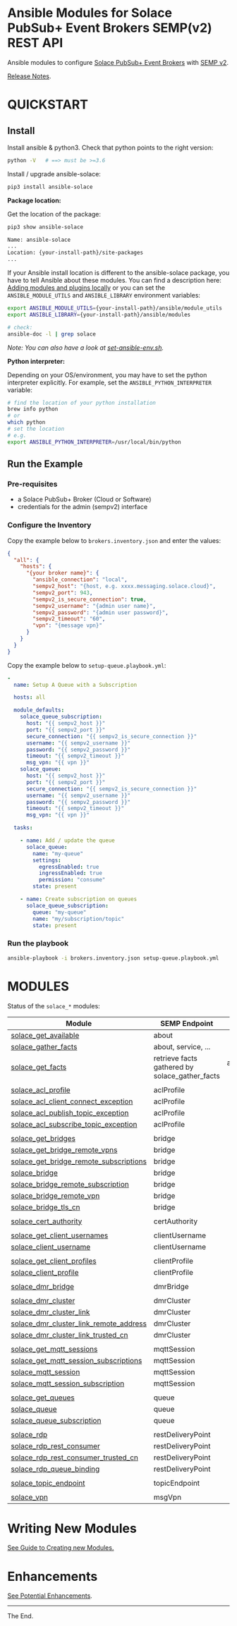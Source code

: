 # Ansible Modules for Solace PubSub+ Event Brokers SEMP(v2) REST API

Ansible modules to configure [Solace PubSub+ Event Brokers](https://solace.com/products/event-broker/) with [SEMP v2](https://docs.solace.com/SEMP/Using-SEMP.htm).


[Release Notes](./ReleaseNotes.md).

# QUICKSTART

## Install

Install ansible & python3.
Check that python points to the right version:
````bash
python -V   # ==> must be >=3.6
````

Install / upgrade ansible-solace:
````bash
pip3 install ansible-solace
````

**Package location:**

Get the location of the package:
````bash
pip3 show ansible-solace

Name: ansible-solace
...
Location: {your-install-path}/site-packages
...
````
If your Ansible install location is different to the ansible-solace package, you have to tell Ansible about these modules.
You can find a description here: [Adding modules and plugins locally](https://docs.ansible.com/ansible/latest/dev_guide/developing_locally.html#adding-a-module-locally)
or you can set the `ANSIBLE_MODULE_UTILS` and `ANSIBLE_LIBRARY` environment variables:

```bash
export ANSIBLE_MODULE_UTILS={your-install-path}/ansible/module_utils
export ANSIBLE_LIBRARY={your-install-path}/ansible/modules

# check:
ansible-doc -l | grep solace
```

_Note: You can also have a look at [set-ansible-env.sh](./set-ansible-env.sh)._

**Python interpreter:**

Depending on your OS/environment, you may have to set the python interpreter explicitly.
For example, set the `ANSIBLE_PYTHON_INTERPRETER` variable:
````bash
# find the location of your python installation
brew info python
# or
which python
# set the location
# e.g.
export ANSIBLE_PYTHON_INTERPRETER=/usr/local/bin/python
````


## Run the Example

### Pre-requisites

* a Solace PubSub+ Broker (Cloud or Software)
* credentials for the admin (sempv2) interface

### Configure the Inventory

Copy the example below to `brokers.inventory.json` and enter the values:

````json
{
  "all": {
    "hosts": {
      "{your broker name}": {
        "ansible_connection": "local",
        "sempv2_host": "{host, e.g. xxxx.messaging.solace.cloud}",
        "sempv2_port": 943,
        "sempv2_is_secure_connection": true,
        "sempv2_username": "{admin user name}",
        "sempv2_password": "{admin user password}",
        "sempv2_timeout": "60",
        "vpn": "{message vpn}"
      }
    }
  }
}
````

Copy the example below to `setup-queue.playbook.yml`:

````yaml
-
  name: Setup A Queue with a Subscription

  hosts: all

  module_defaults:
    solace_queue_subscription:
      host: "{{ sempv2_host }}"
      port: "{{ sempv2_port }}"
      secure_connection: "{{ sempv2_is_secure_connection }}"
      username: "{{ sempv2_username }}"
      password: "{{ sempv2_password }}"
      timeout: "{{ sempv2_timeout }}"
      msg_vpn: "{{ vpn }}"
    solace_queue:
      host: "{{ sempv2_host }}"
      port: "{{ sempv2_port }}"
      secure_connection: "{{ sempv2_is_secure_connection }}"
      username: "{{ sempv2_username }}"
      password: "{{ sempv2_password }}"
      timeout: "{{ sempv2_timeout }}"
      msg_vpn: "{{ vpn }}"

  tasks:

    - name: Add / update the queue
      solace_queue:
        name: "my-queue"
        settings:
          egressEnabled: true
          ingressEnabled: true
          permission: "consume"
        state: present

    - name: Create subscription on queues
      solace_queue_subscription:
        queue: "my-queue"
        name: "my/subscription/topic"
        state: present

````
### Run the playbook

````bash
ansible-playbook -i brokers.inventory.json setup-queue.playbook.yml
````

# MODULES

Status of the `solace_*` modules:

| Module | SEMP Endpoint | Type | Status | Example |
| ------ | ------------- |:----:|:------:|:-------:|
| [solace_get_available](lib/ansible/modules/network/solace/solace_get_available.py) | about | Query | :sunny: ||
| [solace_gather_facts](lib/ansible/modules/network/solace/solace_gather_facts.py) | about, service, ... | Query | :sunny: ||
| [solace_get_facts](lib/ansible/modules/network/solace/solace_get_facts.py) | retrieve facts gathered by solace_gather_facts | ansible_facts query | :sunny: ||
|  |  |  | | |
| [solace_acl_profile](lib/ansible/modules/network/solace/solace_acl_profile.py) | aclProfile | Action | :sunny: | [:page_facing_up:](examples/solace_acl_profile.playbook.playbook.yml) |
| [solace_acl_client_connect_exception](lib/ansible/modules/network/solace/solace_acl_client_connect_exception.py) | aclProfile | Action | :sunny: | [:page_facing_up:](examples/solace_acl_profile.playbook.yml) |
| [solace_acl_publish_topic_exception](lib/ansible/modules/network/solace/solace_acl_publish_topic_exception.py) | aclProfile | Action | :sunny: | [:page_facing_up:](examples/solace_acl_profile.playbook.yml) |
| [solace_acl_subscribe_topic_exception](lib/ansible/modules/network/solace/solace_acl_subscribe_topic_exception.py) | aclProfile | Action | :sunny: | [:page_facing_up:](examples/solace_acl_profile.playbook.yml) |
|   |   |   |   |   |
| [solace_get_bridges](lib/ansible/modules/network/solace/solace_get_bridges.py) | bridge | Query | :sunny: | |
| [solace_get_bridge_remote_vpns](lib/ansible/modules/network/solace/solace_get_bridge_remote_vpns.py) | bridge | Query | |
| [solace_get_bridge_remote_subscriptions](lib/ansible/modules/network/solace/solace_get_bridge_remote_subscriptions.py) | bridge | Query | :sunny: | |
| [solace_bridge](lib/ansible/modules/network/solace/solace_bridge.py) | bridge | Action | :sunny: | [:page_facing_up:](examples/solace_bridge.yml)|
| [solace_bridge_remote_subscription](lib/ansible/modules/network/solace/solace_bridge_remote_subscription.py) | bridge | Action | :sunny: | [:page_facing_up:](examples/solace_bridge.yml)|
| [solace_bridge_remote_vpn](lib/ansible/modules/network/solace/solace_bridge_remote_vpn.py) | bridge | Action | :sunny: | [:page_facing_up:](examples/solace_bridge.yml)|
| [solace_bridge_tls_cn](lib/ansible/modules/network/solace/solace_bridge_tls_cn.py) | bridge | Action | :sunny: | [:page_facing_up:](examples/solace_bridge.yml)|
|   |   |   |   |   |
| [solace_cert_authority](lib/ansible/modules/network/solace/solace_cert_authority.py) | certAuthority | Action | :sunny: | [:page_facing_up:](examples/solace_cert_authority.yml) |
|   |   |   |   |   |
| [solace_get_client_usernames](lib/ansible/modules/network/solace/solace_get_client_usernames.py) | clientUsername | Query | :sunny: | [:page_facing_up:](test-test/solace_get_client_usernames/solace_get_client_usernames.playbook.yml) |
| [solace_client_username](lib/ansible/modules/network/solace/solace_client_username.py) | clientUsername | Action | :sunny: | [:page_facing_up:](examples/solace_client_username.yml) |
|   |   |   |   |   |
| [solace_get_client_profiles](lib/ansible/modules/network/solace/solace_get_client_profiles.py) | clientProfile | Query | :sunny: | [:page_facing_up:](test-test/solace_get_client_profiles/playbook.yml) |
| [solace_client_profile](lib/ansible/modules/network/solace/solace_client_profile.py) | clientProfile | Action | :sunny: | [:page_facing_up:](test-test/solace_client_profile/playbook.yml) |
|   |   |   |   |   |
| [solace_dmr_bridge](lib/ansible/modules/network/solace/solace_dmr_bridge.py) | dmrBridge | Action | :sunny: | [:page_facing_up:](examples/solace_dmr.yml) |
|   |   |   |   |   |
| [solace_dmr_cluster](lib/ansible/modules/network/solace/solace_dmr_cluster.py) | dmrCluster | Action | :sunny: | [:page_facing_up:](examples/solace_dmr_cluster.playbook.yml) |
| [solace_dmr_cluster_link](lib/ansible/modules/network/solace/solace_dmr_cluster_link.py) | dmrCluster | Action | :sunny: | [:page_facing_up:](examples/solace_dmr.playbook.yml) |
| [solace_dmr_cluster_link_remote_address](lib/ansible/modules/network/solace/solace_dmr_cluster_link_remote_address.py) | dmrCluster | Action | :sunny: | [:page_facing_up:](examples/solace_dmr.playbook.yml) |
| [solace_dmr_cluster_link_trusted_cn](lib/ansible/modules/network/solace/solace_dmr_cluster_link_trusted_cn.py) | dmrCluster | Action | :sunny: | [:page_facing_up:](examples/solace_dmr.playbook.yml) |
|   |   |   |   |   |
| [solace_get_mqtt_sessions](lib/ansible/modules/network/solace/solace_get_mqtt_sessions.py) | mqttSession | Query | :sunny: | [:page_facing_up:](test-test/solace_mqtt_session/solace_mqtt_session.playbook.yml) |
| [solace_get_mqtt_session_subscriptions](lib/ansible/modules/network/solace/solace_get_mqtt_session_subscriptions.py) | mqttSession | Query | :sunny: | [:page_facing_up:](test-test/solace_mqtt_session/solace_mqtt_session.playbook.yml) |
| [solace_mqtt_session](lib/ansible/modules/network/solace/solace_mqtt_session.py) | mqttSession | Action | :sunny: | [:page_facing_up:](test-test/solace_mqtt_session/solace_mqtt_session.playbook.yml) |
| [solace_mqtt_session_subscription](lib/ansible/modules/network/solace/solace_mqtt_session_subscription.py) | mqttSession | Action | :sunny: | [:page_facing_up:](test-test/solace_mqtt_session/solace_mqtt_session.playbook.yml) |
|   |   |   |   |   |
| [solace_get_queues](lib/ansible/modules/network/solace/solace_get_queues.py) | queue | Query | :sunny: | [:page_facing_up:](test-test/solace_get_queues/solace_get_queues.playbook.yml) |
| [solace_queue](lib/ansible/modules/network/solace/solace_queue.py) | queue | Action | :sunny: | [:page_facing_up:](examples/solace_queue.yml) [:page_facing_up:](examples/solace_queues_and_subscriptions.playbook.yml) |
| [solace_queue_subscription](lib/ansible/modules/network/solace/solace_queue_subscription.py) | queue | Action | :sunny: | [:page_facing_up:](examples/solace_queues_and_subscriptions.playbook.yml) |
|   |   |   |   |   |
| [solace_rdp](lib/ansible/modules/network/solace/solace_rdp.py) | restDeliveryPoint | Action | :sunny: | [:page_facing_up:](examples/solace_rdp.playbook.yml) |
| [solace_rdp_rest_consumer](lib/ansible/modules/network/solace/solace_rdp_rest_consumer.py) | restDeliveryPoint | Action | :sunny: | [:page_facing_up:](examples/solace_rdp.playbook.yml) |
| [solace_rdp_rest_consumer_trusted_cn](lib/ansible/modules/network/solace/solace_rdp_rest_consumer_trusted_cn.py) | restDeliveryPoint | Action | :sunny: |[:page_facing_up:](examples/solace_rdp.playbook.yml) |
| [solace_rdp_queue_binding](lib/ansible/modules/network/solace/solace_rdp_queue_binding.py) | restDeliveryPoint | Action | :sunny: | [:page_facing_up:](examples/solace_rdp.playbook.yml)|
|   |   |   |   |   |
| [solace_topic_endpoint](lib/ansible/modules/network/solace/solace_topic_endpoint.py) | topicEndpoint | Action | :sunny: | |
|   |   |   |   |   |
| [solace_vpn](lib/ansible/modules/network/solace/solace_vpn.py) | msgVpn | Action | :sunny: | [:page_facing_up:](examples/solace_vpn.yml) |

# Writing New Modules

[See Guide to Creating new Modules.](./GuideCreateModule.md)

# Enhancements

[See Potential Enhancements](./Enhancements.md).

---
The End.
